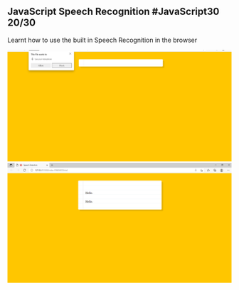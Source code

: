## JavaScript Speech Recognition #JavaScript30 20/30

 Learnt how to use the built in Speech Recognition in the browser
 
 <img src ="https://github.com/gauriruhal/30_Days_Of_Javascript/blob/main/20%20-%20Speech%20Detection/accesspermission.png" width =859>
 
 <img src ="https://github.com/gauriruhal/30_Days_Of_Javascript/blob/main/20%20-%20Speech%20Detection/speechdetection.png" width =860>
